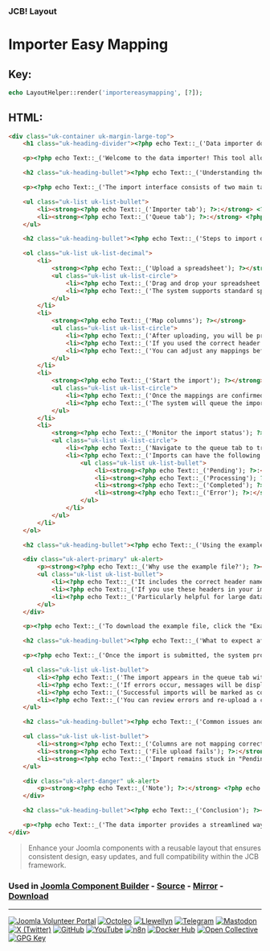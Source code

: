 ### JCB! Layout
# Importer Easy Mapping

## Key:
```php
echo LayoutHelper::render('importereasymapping', [?]);
```

## HTML:
```html
<div class="uk-container uk-margin-large-top">
	<h1 class="uk-heading-divider"><?php echo Text::_('Data importer documentation'); ?></h1>

	<p><?php echo Text::_('Welcome to the data importer! This tool allows you to upload spreadsheets, map columns to database fields, and track the status of imports in a queue. Below is a step-by-step guide on how to use this feature effectively.'); ?></p>

	<h2 class="uk-heading-bullet"><?php echo Text::_('Understanding the importer interface'); ?></h2>

	<p><?php echo Text::_('The import interface consists of two main tabs:'); ?></p>

	<ul class="uk-list uk-list-bullet">
		<li><strong><?php echo Text::_('Importer tab'); ?>:</strong> <?php echo Text::_('This is where you upload your spreadsheet, map the columns to the database, and start the import process.'); ?></li>
		<li><strong><?php echo Text::_('Queue tab'); ?>:</strong> <?php echo Text::_('This displays the status of your imports, showing whether they are pending, processing, completed, or have errors.'); ?></li>
	</ul>

	<h2 class="uk-heading-bullet"><?php echo Text::_('Steps to import data'); ?></h2>

	<ol class="uk-list uk-list-decimal">
		<li>
			<strong><?php echo Text::_('Upload a spreadsheet'); ?></strong>
			<ul class="uk-list uk-list-circle">
				<li><?php echo Text::_('Drag and drop your spreadsheet into the designated upload area (outlined with dotted lines) or click to select a file.'); ?></li>
				<li><?php echo Text::_('The system supports standard spreadsheet formats such as .xlsx and .csv.'); ?></li>
			</ul>
		</li>
		<li>
			<strong><?php echo Text::_('Map columns'); ?></strong>
			<ul class="uk-list uk-list-circle">
				<li><?php echo Text::_('After uploading, you will be prompted to map the spreadsheet columns to the corresponding database fields.'); ?></li>
				<li><?php echo Text::_('If you used the correct header names (as provided in the example file), the system will automatically map the columns for you.'); ?></li>
				<li><?php echo Text::_('You can adjust any mappings before proceeding.'); ?></li>
			</ul>
		</li>
		<li>
			<strong><?php echo Text::_('Start the import'); ?></strong>
			<ul class="uk-list uk-list-circle">
				<li><?php echo Text::_('Once the mappings are confirmed, submit the import.'); ?></li>
				<li><?php echo Text::_('The system will queue the import process.'); ?></li>
			</ul>
		</li>
		<li>
			<strong><?php echo Text::_('Monitor the import status'); ?></strong>
			<ul class="uk-list uk-list-circle">
				<li><?php echo Text::_('Navigate to the queue tab to track the progress of your import.'); ?></li>
				<li><?php echo Text::_('Imports can have the following statuses:'); ?>
					<ul class="uk-list uk-list-bullet">
						<li><strong><?php echo Text::_('Pending'); ?>:</strong> <?php echo Text::_('Waiting to be processed.'); ?></li>
						<li><strong><?php echo Text::_('Processing'); ?>:</strong> <?php echo Text::_('Currently being imported.'); ?></li>
						<li><strong><?php echo Text::_('Completed'); ?>:</strong> <?php echo Text::_('Successfully imported.'); ?></li>
						<li><strong><?php echo Text::_('Error'); ?>:</strong> <?php echo Text::_('Issues encountered (with error messages displayed).'); ?></li>
					</ul>
				</li>
			</ul>
		</li>
	</ol>

	<h2 class="uk-heading-bullet"><?php echo Text::_('Using the example file'); ?></h2>

	<div class="uk-alert-primary" uk-alert>
		<p><strong><?php echo Text::_('Why use the example file?'); ?></strong></p>
		<ul class="uk-list uk-list-bullet">
			<li><?php echo Text::_('It includes the correct header names for database fields.'); ?></li>
			<li><?php echo Text::_('If you use these headers in your import file, the system will automatically map columns, reducing manual effort.'); ?></li>
			<li><?php echo Text::_('Particularly helpful for large datasets with many columns.'); ?></li>
		</ul>
	</div>

	<p><?php echo Text::_('To download the example file, click the "Example" button at the top of the importer tab.'); ?></p>

	<h2 class="uk-heading-bullet"><?php echo Text::_('What to expect after importing'); ?></h2>

	<p><?php echo Text::_('Once the import is submitted, the system processes it in the background. Here’s what happens next:'); ?></p>

	<ul class="uk-list uk-list-bullet">
		<li><?php echo Text::_('The import appears in the queue tab with its status.'); ?></li>
		<li><?php echo Text::_('If errors occur, messages will be displayed under the import entry in the queue.'); ?></li>
		<li><?php echo Text::_('Successful imports will be marked as completed.'); ?></li>
		<li><?php echo Text::_('You can review errors and re-upload a corrected file if needed.'); ?></li>
	</ul>

	<h2 class="uk-heading-bullet"><?php echo Text::_('Common issues and troubleshooting'); ?></h2>

	<ul class="uk-list uk-list-bullet">
		<li><strong><?php echo Text::_('Columns are not mapping correctly'); ?>:</strong> <?php echo Text::_('Ensure your spreadsheet headers match those in the example file.'); ?></li>
		<li><strong><?php echo Text::_('File upload fails'); ?>:</strong> <?php echo Text::_('Check if your file is in a supported format (.xlsx, .csv).'); ?></li>
		<li><strong><?php echo Text::_('Import remains stuck in "Pending"'); ?>:</strong> <?php echo Text::_('There may be a high queue volume; try again later.'); ?></li>
	</ul>

	<div class="uk-alert-danger" uk-alert>
		<p><strong><?php echo Text::_('Note'); ?>:</strong> <?php echo Text::_('Large files may take longer to process. You can check the queue for status updates.'); ?></p>
	</div>

	<h2 class="uk-heading-bullet"><?php echo Text::_('Conclusion'); ?></h2>

	<p><?php echo Text::_('The data importer provides a streamlined way to upload and process spreadsheets while ensuring accuracy with column mapping. By following the steps above, you can efficiently import your data and monitor its progress.'); ?></p>
</div>
```

> Enhance your Joomla components with a reusable layout that ensures consistent design, easy updates, and full compatibility within the JCB framework.

### Used in [Joomla Component Builder](https://www.joomlacomponentbuilder.com) - [Source](https://git.vdm.dev/joomla/Component-Builder) - [Mirror](https://github.com/vdm-io/Joomla-Component-Builder) - [Download](https://git.vdm.dev/joomla/pkg-component-builder/releases)

---
[![Joomla Volunteer Portal](https://img.shields.io/badge/-Joomla-gold?logo=joomla)](https://volunteers.joomla.org/joomlers/1396-llewellyn-van-der-merwe "Join Llewellyn on the Joomla Volunteer Portal: Shaping the Future Together!") [![Octoleo](https://img.shields.io/badge/-Octoleo-black?logo=linux)](https://git.vdm.dev/octoleo "--quiet") [![Llewellyn](https://img.shields.io/badge/-Llewellyn-ffffff?logo=gitea)](https://git.vdm.dev/Llewellyn "Collaborate and Innovate with Llewellyn on Git: Building a Better Code Future!") [![Telegram](https://img.shields.io/badge/-Telegram-blue?logo=telegram)](https://t.me/Joomla_component_builder "Join Llewellyn and the Community on Telegram: Building Joomla Components Together!") [![Mastodon](https://img.shields.io/badge/-Mastodon-9e9eec?logo=mastodon)](https://joomla.social/@llewellyn "Connect and Engage with Llewellyn on Joomla Social: Empowering Communities, One Post at a Time!") [![X (Twitter)](https://img.shields.io/badge/-X-black?logo=x)](https://x.com/llewellynvdm "Join the Conversation with Llewellyn on X: Where Ideas Take Flight!") [![GitHub](https://img.shields.io/badge/-GitHub-181717?logo=github)](https://github.com/Llewellynvdm "Build, Innovate, and Thrive with Llewellyn on GitHub: Turning Ideas into Impact!") [![YouTube](https://img.shields.io/badge/-YouTube-ff0000?logo=youtube)](https://www.youtube.com/@OctoYou "Explore, Learn, and Create with Llewellyn on YouTube: Your Gateway to Inspiration!") [![n8n](https://img.shields.io/badge/-n8n-black?logo=n8n)](https://n8n.io/creators/octoleo "Effortless Automation and Impactful Workflows with Llewellyn on n8n!") [![Docker Hub](https://img.shields.io/badge/-Docker-grey?logo=docker)](https://hub.docker.com/u/llewellyn "Llewellyn on Docker: Containerize Your Creativity!") [![Open Collective](https://img.shields.io/badge/-Donate-green?logo=opencollective)](https://opencollective.com/joomla-component-builder "Donate towards JCB: Help Llewellyn financially so he can continue developing this great tool!") [![GPG Key](https://img.shields.io/badge/-GPG-blue?logo=gnupg)](https://git.vdm.dev/Llewellyn/gpg "Unlock Trust and Security with Llewellyn's GPG Key: Your Gateway to Verified Connections!")